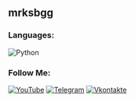 

## mrksbgg


### Languages:
![Python](https://img.shields.io/badge/-Python-090909?style=for-the-badge&logo=Python&logoColor=47C5FB)

### Follow Me:
[![YouTube](https://img.shields.io/badge/-YouTube-090909?style=for-the-badge&logo=YouTube&logoColor=FF0000)](https://www.youtube.com/channel/UCwW091gDLcXuXrwzUuWBQ5w)
[![Telegram](https://img.shields.io/badge/-Telegram-090909?style=for-the-badge&logo=telegram&logoColor=27A0D9)](https://t.me/mrksbgg)
[![Vkontakte](https://img.shields.io/badge/-Vkontakte-090909?style=for-the-badge&logo=Vk&logoColor=4F7DB3)](https://vk.com/mrksbgg)
